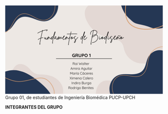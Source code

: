 ![Texto alternativo](Imagenes/Trabajo%20funbio.png)
Grupo 01, de estudiantes de Ingeniería Biomédica PUCP-UPCH
    
  **INTEGRANTES DEL GRUPO**


